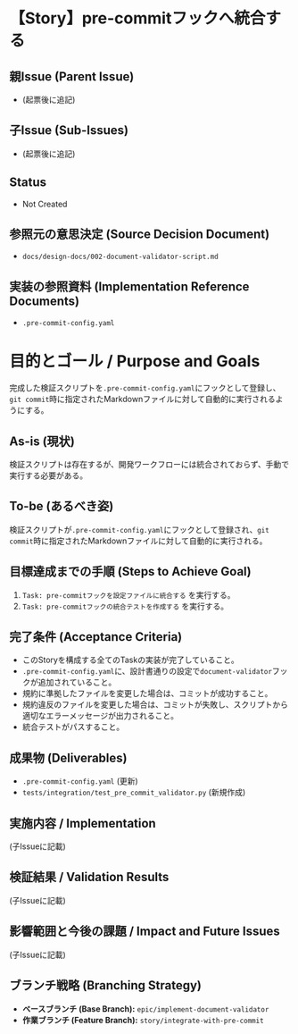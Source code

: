 # 【Story】pre-commitフックへ統合する

## 親Issue (Parent Issue)
- (起票後に追記)

## 子Issue (Sub-Issues)
- (起票後に追記)

## Status
- Not Created

## 参照元の意思決定 (Source Decision Document)
- `docs/design-docs/002-document-validator-script.md`

## 実装の参照資料 (Implementation Reference Documents)
- `.pre-commit-config.yaml`

# 目的とゴール / Purpose and Goals
完成した検証スクリプトを`.pre-commit-config.yaml`にフックとして登録し、`git commit`時に指定されたMarkdownファイルに対して自動的に実行されるようにする。

## As-is (現状)
検証スクリプトは存在するが、開発ワークフローには統合されておらず、手動で実行する必要がある。

## To-be (あるべき姿)
検証スクリプトが`.pre-commit-config.yaml`にフックとして登録され、`git commit`時に指定されたMarkdownファイルに対して自動的に実行される。

## 目標達成までの手順 (Steps to Achieve Goal)
1. `Task: pre-commitフックを設定ファイルに統合する` を実行する。
2. `Task: pre-commitフックの統合テストを作成する` を実行する。

## 完了条件 (Acceptance Criteria)
- このStoryを構成する全てのTaskの実装が完了していること。
- `.pre-commit-config.yaml`に、設計書通りの設定で`document-validator`フックが追加されていること。
- 規約に準拠したファイルを変更した場合は、コミットが成功すること。
- 規約違反のファイルを変更した場合は、コミットが失敗し、スクリプトから適切なエラーメッセージが出力されること。
- 統合テストがパスすること。

## 成果物 (Deliverables)
- `.pre-commit-config.yaml` (更新)
- `tests/integration/test_pre_commit_validator.py` (新規作成)

## 実施内容 / Implementation
(子Issueに記載)

## 検証結果 / Validation Results
(子Issueに記載)

## 影響範囲と今後の課題 / Impact and Future Issues
(子Issueに記載)

## ブランチ戦略 (Branching Strategy)
- **ベースブランチ (Base Branch):** `epic/implement-document-validator`
- **作業ブランチ (Feature Branch):** `story/integrate-with-pre-commit`
